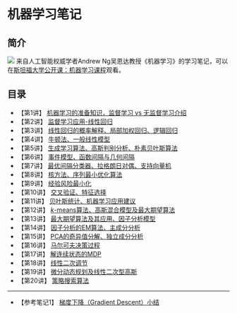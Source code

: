 # 机器学习笔记

## 简介
![](https://github.com/winner1207/notes-machine-learning/raw/master/resource/info.png)
来自人工智能权威学者Andrew Ng吴恩达教授《机器学习》的学习笔记，可以在[斯坦福大学公开课：机器学习课程](斯坦福大学公开课：机器学习课程 "http://open.163.com/special/opencourse/machinelearning.html")观看。

## 目录
- 【第1讲】 [机器学习的准备知识，监督学习 vs 无监督学习介绍](lecture01.md)
- 【第2讲】 [监督学习应用-线性回归](lecture02.md)
- 【第3讲】 [线性回归的概率解释、局部加权回归、逻辑回归](lecture03.md)
- 【第4讲】 [牛顿法、一般线性模型](lecture04.md)
- 【第5讲】 [生成学习算法、高斯判别分析、朴素贝叶斯算法](lecture05.md)
- 【第6讲】 [事件模型、函数间隔与几何间隔](lecture06.md)
- 【第7讲】 [最优间隔分类器、拉格朗日对偶、支持向量机](lecture07.md)
- 【第8讲】 [核方法、序列最小优化算法](lecture08.md)
- 【第9讲】 [经验风险最小化](lecture09.md)
- 【第10讲】 [交叉验证、特征选择](lecture10.md)
- 【第11讲】 [贝叶斯统计、机器学习应用建议](lecture11.md)
- 【第12讲】 [$k$-means算法、高斯混合模型及最大期望算法](lecture12.md)
- 【第13讲】 [最大期望算法及其应用、因子分析模型](lecture13.md)
- 【第14讲】 [因子分析的EM算法、主成分分析](lecture14.md)
- 【第15讲】 [PCA的奇异值分解、独立成分分析](lecture15.md)
- 【第16讲】 [马尔可夫决策过程](lecture16.md)
- 【第17讲】 [解连续状态的MDP](lecture17.md)
- 【第18讲】 [线性二次调节](lecture18.md)
- 【第19讲】 [微分动态规划及线性二次型高斯](lecture19.md)
- 【第20讲】 [策略搜索算法](lecture20.md)

---
- 【参考笔记1】 [梯度下降（Gradient Descent）小结](gradient-descent.md)



